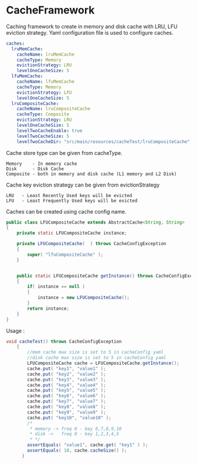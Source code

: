 # CacheFramework
Caching framework to create in memory and disk cache with LRU, LFU eviction strategy.
Yaml configuration file is used to configure caches. 

```yaml
caches:
  lruMemCache:
    cacheName: lruMemCache
    cacheType: Memory
    evictionStrategy: LRU
    levelOneCacheSize: 5
  lfuMemCache:
    cacheName: lfuMemCache
    cacheType: Memory
    evictionStrategy: LFU
    levelOneCacheSize: 5
  lruCompositeCache:
    cacheName: lruCompositeCache
    cacheType: Composite
    evictionStrategy: LRU
    levelOneCacheSize: 5
    levelTwoCacheEnable: true
    levelTwoCacheSize: 5
    levelTwoCacheDir: "src/main/resources/cacheTest/lruCompositeCache"
```

Cache store type can be given from cacheType.
```
Memory    - In memory cache
Disk      - Disk Cache
Composite - both in memory and disk cache (L1 memory and L2 Disk)
```

Cache key eviction strategy can be given from evictionStrategy
```
LRU   - Least Recently Used keys will be evicted
LFU   - Least Frequently Used keys will be evicted
```

Caches can be created using cache config name. 
```java
public class LFUCompositeCache extends AbstractCache<String, String>
{
    private static LFUCompositeCache instance;

    private LFUCompositeCache(  ) throws CacheConfigException
    {
        super( "lfuCompositeCache" );
    }


    public static LFUCompositeCache getInstance() throws CacheConfigException
    {
        if( instance == null )
        {
            instance = new LFUCompositeCache();
        }
        return instance;
    }
}
```

Usage :
```java
void cacheTest() throws CacheConfigException
    {
        //mem cache max size is set to 5 in cacheConfig yaml
        //disk cache max size is set to 5 in cacheConfig yaml
        LFUCompositeCache cache = LFUCompositeCache.getInstance();
        cache.put( "key1", "value1" );
        cache.put( "key2", "value2" );
        cache.put( "key3", "value3" );
        cache.put( "key4", "value4" );
        cache.put( "key5", "value5" );
        cache.put( "key6", "value6" );
        cache.put( "key7", "value7" );
        cache.put( "key8", "value8" );
        cache.put( "key9", "value9" );
        cache.put( "key10", "value10" );
        /*
         * memory -> freq 0 - key 6,7,8,9,10
         * disk ->   freq 0 - key 1,2,3,4,5
         * */
        assertEquals( "value1", cache.get( "key1" ) );
        assertEquals( 10, cache.cacheSize() );
      }
```



